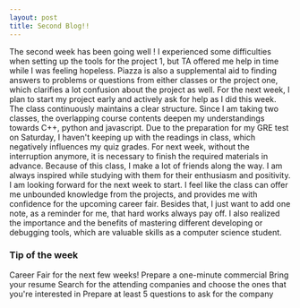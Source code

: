 ```yaml
---
layout: post
title: Second Blog!!
---
```


The second week has been going well ! I experienced some difficulties when setting up the tools for the project 1, but TA offered me help in time while I was feeling hopeless. Piazza is also a supplemental aid to finding answers to problems or questions from either classes or the project one, which clarifies a lot confusion about the project as well. For the next week, I plan to start my project early and actively ask for help as I did this week. 
The class continuously maintains a clear structure. Since I am taking two classes, the overlapping course contents deepen my understandings towards C++, python and javascript. Due to the preparation for my GRE test on Saturday, I haven't keeping up with the readings in class, which negatively influences my quiz grades. For next week, without the interruption anymore, it is necessary to finish the required materials in advance. 
Because of this class, I make a lot of friends along the way. I am always inspired while studying with them for their enthusiasm and positivity. I am looking forward for the next week to start. I feel like the class can offer me unbounded knowledge from the projects, and provides me with confidence for the upcoming career fair.
Besides that, I just want to add one note, as a reminder for me, that hard works always pay off. I also realized the importance and the benefits of mastering different developing or debugging tools, which are valuable skills as a computer science student.

### Tip of the week
Career Fair for the next few weeks! 
Prepare a one-minute commercial
Bring your resume
Search for the attending companies and choose the ones that you're interested in
Prepare at least 5 questions to ask for the company



